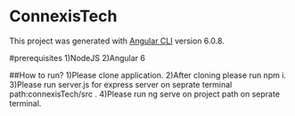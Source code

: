 # ConnexisTech

This project was generated with [Angular CLI](https://github.com/angular/angular-cli) version 6.0.8.

#prerequisites
1)NodeJS
2)Angular 6


##How to run?
1)Please clone application.
2)After cloning please run npm i.
3)Please run server.js for express server on seprate terminal path:connexisTech/src .
4)Please run ng serve on project path on seprate terminal.
